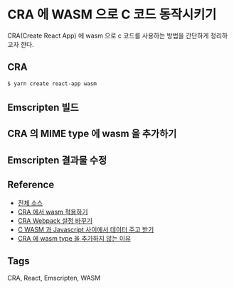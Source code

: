 # CRA 에 WASM 으로 C 코드 동작시키기
CRA(Create React App) 에 wasm 으로 c 코드를 사용하는 방법을 간단하게 정리하고자 한다.

## CRA
```bash
$ yarn create react-app wasm
```

## Emscripten 빌드

## CRA 의 MIME type 에 wasm 을 추가하기

## Emscripten 결과물 수정

## Reference
* [전체 소스](https://github.com/mallamhando/CRA_C_WebAssembly)
* [CRA 에서 wasm 적용하기](https://medium.com/@marvinirwin/webassembly-react-and-create-react-app-8b73346c9b65)
* [CRA Webpack 설정 바꾸기](https://medium.com/@jsh901220/create-react-app%EC%97%90%EC%84%9C-eject%EC%82%AC%EC%9A%A9%EC%95%88%ED%95%98%EA%B8%B0-customize-cra-react-app-rewired-10a83522ace0)
* [C WASM 과 Javascript 사이에서 데이터 주고 받기](https://github.com/3dgen/cppwasm-book/blob/master/en/ch2-c-js/ch2-04-data-exchange.md)
* [CRA 에 wasm type 을 추가하지 않는 이유](https://github.com/facebook/create-react-app/pull/7911)

## Tags
CRA, React, Emscripten, WASM
